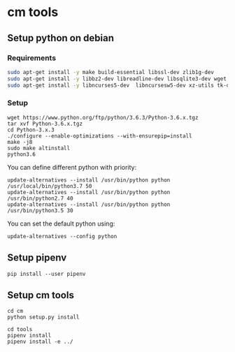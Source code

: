 # cm tools

## Setup python on debian

### Requirements

```bash
sudo apt-get install -y make build-essential libssl-dev zlib1g-dev
sudo apt-get install -y libbz2-dev libreadline-dev libsqlite3-dev wget curl llvm 
sudo apt-get install -y libncurses5-dev  libncursesw5-dev xz-utils tk-dev
```

### Setup

```shell
wget https://www.python.org/ftp/python/3.6.3/Python-3.6.x.tgz
tar xvf Python-3.6.x.tgz
cd Python-3.x.3
./configure --enable-optimizations --with-ensurepip=install
make -j8
sudo make altinstall
python3.6
```
You can define different python with priority:

```shell
update-alternatives --install /usr/bin/python python /usr/local/bin/python3.7 50
update-alternatives --install /usr/bin/python python /usr/bin/python2.7 40
update-alternatives --install /usr/bin/python python /usr/bin/python3.5 30
```

You can set the default python using:

```shell
update-alternatives --config python
```

## Setup pipenv
```shell
pip install --user pipenv
```

## Setup cm tools

```shell
cd cm
python setup.py install

cd tools
pipenv install
pipenv install -e ../
```
